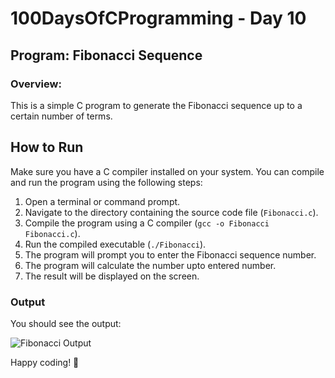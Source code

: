 
# 100DaysOfCProgramming - Day 10

## Program: Fibonacci Sequence 

### Overview:
This is a simple C program to generate the Fibonacci sequence up to a certain number of terms.
   
## How to Run

Make sure you have a C compiler installed on your system. You can compile and run the program using the following steps:

1. Open a terminal or command prompt.
2. Navigate to the directory containing the source code file (`Fibonacci.c`).
3. Compile the program using a C compiler (`gcc -o Fibonacci Fibonacci.c`).
4. Run the compiled executable (`./Fibonacci`).
5. The program will prompt you to enter the Fibonacci sequence number.
6. The program will calculate the number upto entered number.
7. The result will be displayed on the screen.

### Output

You should see the output:

![Fibonacci Output](Fibonacci.png)


Happy coding! 🚀
